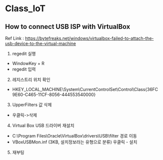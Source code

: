 # Class_IoT

## How to connect USB ISP with VirtualBox

Ref Link :  https://bytefreaks.net/windows/virtualbox-failed-to-attach-the-usb-device-to-the-virtual-machine

1. regedit 실행
* WindowKey + R 
* regedit 입력

2. 레지스트리 위치 확인 
* HKEY_LOCAL_MACHINE\System\CurrentControlSet\Control\Class\{36FC9E60-C465-11CF-8056-444553540000}

3. UpperFilters 값 삭제
* 우클릭->삭제

4. Virtual Box USB 드라이버 재설치
* C:\Program Files\Oracle\VirtualBox\drivers\USB\filter 경로 이동
* VBoxUSBMon.inf (3KB, 설치정보라는 유형으로 분류) 우클릭 - 설치

5. 재부팅


